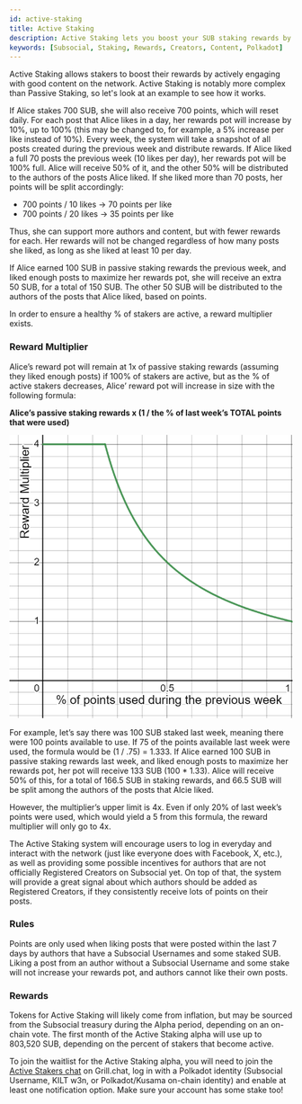 ```yaml
---
id: active-staking
title: Active Staking
description: Active Staking lets you boost your SUB staking rewards by actively using Subsocial and interacting with the best creators.
keywords: [Subsocial, Staking, Rewards, Creators, Content, Polkadot]
---
```


Active Staking allows stakers to boost their rewards by actively engaging with good content on the network. 
Active Staking is notably more complex than Passive Staking, so let's look at an example to see how it works.

If Alice stakes 700 SUB, she will also receive 700 points, which will reset daily. For each post that Alice likes in a day, 
her rewards pot will increase by 10%, up to 100% (this may be changed to, for example, a 5% increase per like instead of 10%). 
Every week, the system will take a snapshot of all posts created during the previous week and distribute rewards. 
If Alice liked a full 70 posts the previous week (10 likes per day), her rewards pot will be 100% full.
Alice will receive 50% of it, and the other 50% will be distributed to the authors of the posts Alice liked. 
If she liked more than 70 posts, her points will be split accordingly:

- 700 points / 10 likes → 70 points per like
- 700 points / 20 likes → 35 points per like

Thus, she can support more authors and content, but with fewer rewards for each. Her rewards will not be changed regardless of how many posts she liked,
as long as she liked at least 10 per day.

If Alice earned 100 SUB in passive staking rewards the previous week, and liked enough posts to maximize her rewards pot, 
she will receive an extra 50 SUB, for a total of 150 SUB. The other 50 SUB will be distributed to the authors of the posts that Alice liked, based on points.

In order to ensure a healthy % of stakers are active, a reward multiplier exists.

### Reward Multiplier

Alice’s reward pot will remain at 1x of passive staking rewards (assuming they liked enough posts) if 100% of stakers are active, 
but as the % of active stakers decreases, Alice’ reward pot will increase in size with the following formula:

**Alice’s passive staking rewards x (1 / the % of last week’s TOTAL points that were used)**

![](../../../static/img/StakingRewardMultiplier.png)

For example, let’s say there was 100 SUB staked last week, meaning there were 100 points available to use. 
If 75 of the points available last week were used, the formula would be (1 / .75) = 1.333. 
If Alice earned 100 SUB in passive staking rewards last week, and liked enough posts to maximize her rewards pot, her pot will receive 133 SUB (100 * 1.33).
Alice will receive 50% of this, for a total of 166.5 SUB in staking rewards, and 66.5 SUB will be split among the authors of the posts that Alcie liked.

However, the multiplier’s upper limit is 4x. Even if only 20% of last week’s points were used, which would yield a 5 from this formula, 
the reward multiplier will only go to 4x.

The Active Staking system will encourage users to log in everyday and interact with the network (just like everyone does with Facebook, X, etc.), 
as well as providing some possible incentives for authors that are not officially Registered Creators on Subsocial yet. 
On top of that, the system will provide a great signal about which authors should be added as Registered Creators, 
if they consistently receive lots of points on their posts.

### Rules
Points are only used when liking posts that were posted within the last 7 days by authors that have a Subsocial Usernames and some staked SUB. 
Liking a post from an author without a Subsocial Username and some stake will not increase your rewards pot, and authors cannot like their own posts.

### Rewards
Tokens for Active Staking will likely come from inflation, but may be sourced from the Subsocial treasury during the Alpha period, 
depending on an on-chain vote. 
The first month of the Active Staking alpha will use up to 803,520 SUB, depending on the percent of stakers that become active.

To join the waitlist for the Active Staking alpha, you will need to join the [Active Stakers chat](https://grill.chat/creators/stakers-20132) on Grill.chat, 
log in with a Polkadot identity (Subsocial Username, KILT w3n, or Polkadot/Kusama on-chain identity) 
and enable at least one notification option. Make sure your account has some stake too!

